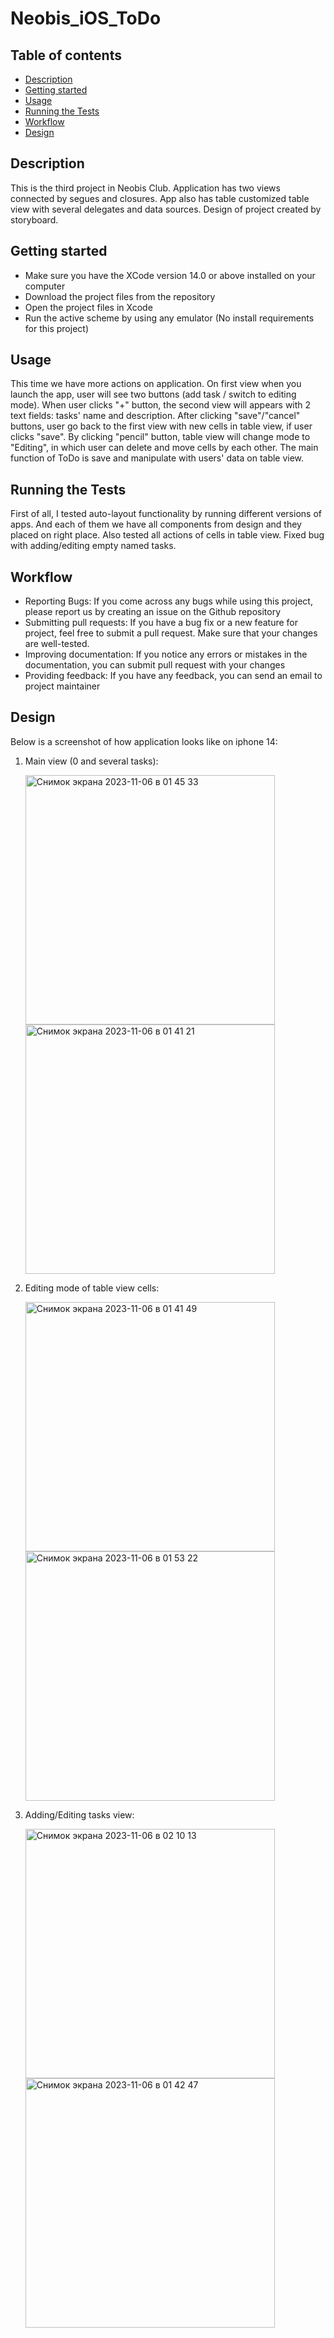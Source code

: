 # Neobis_iOS_ToDo

## Table of contents
* [Description](#description)
* [Getting started](#getting-started)
* [Usage](#usage)
* [Running the Tests](#running-the-tests)
* [Workflow](#workflow)
* [Design](#design)
  
## Description 

This is the third project in Neobis Club. Application has two views connected by segues and closures. App also has table customized table view with several delegates and data sources. Design of project created by storyboard. 

## Getting started 

- Make sure you have the XCode version 14.0 or above installed on your computer
- Download the project files from the repository
- Open the project files in Xcode
- Run the active scheme by using any emulator (No install requirements for this project)

## Usage

This time we have more actions on application. On first view when you launch the app, user will see two buttons (add task / switch to editing mode). When user clicks "+" button, the second view will appears with 2 text fields: tasks' name and description. 
After clicking "save"/"cancel" buttons, user go back to the first view with new cells in table view, if user clicks "save". By clicking "pencil" button, table view will change mode to "Editing", in which user can delete and move cells by each other.
The main function of ToDo is save and manipulate with users' data on table view.

## Running the Tests

First of all, I tested auto-layout functionality by running different versions of apps. And each of them we have all components from design and they placed on right place.
Also tested all actions of cells in table view. Fixed bug with adding/editing empty named tasks.

## Workflow

- Reporting Bugs:
    If you come across any bugs while using this project, please report us by creating an issue on the Github repository
- Submitting pull requests:
    If you have a bug fix or a new feature for project, feel free to submit a pull request. Make sure that your changes are well-tested.
- Improving documentation:
    If you notice any errors or mistakes in the documentation, you can submit pull request with your changes
- Providing feedback:
    If you have any feedback, you can send an email to project maintainer

## Design

Below is a screenshot of how application looks like on iphone 14:

1) Main view (0 and several tasks):
   
   <img width="399" alt="Снимок экрана 2023-11-06 в 01 45 33" src="https://github.com/KryaKa57/Neobis_iOS_ToDoApp/assets/132449744/a205eca1-c62a-4865-9042-7e0631a0c23b">
   <img width="399" alt="Снимок экрана 2023-11-06 в 01 41 21" src="https://github.com/KryaKa57/Neobis_iOS_ToDoApp/assets/132449744/7d97095d-0bc8-4934-9f29-655b9054c620">

2) Editing mode of table view cells:
   
   <img width="399" alt="Снимок экрана 2023-11-06 в 01 41 49" src="https://github.com/KryaKa57/Neobis_iOS_ToDoApp/assets/132449744/7308ffa9-7e71-4db7-b8be-f710efe45db4">
   <img width="399" alt="Снимок экрана 2023-11-06 в 01 53 22" src="https://github.com/KryaKa57/Neobis_iOS_ToDoApp/assets/132449744/ed2b0cc7-0a92-472d-9a2e-3ae516b2ac80">

3) Adding/Editing tasks view: 

   <img width="399" alt="Снимок экрана 2023-11-06 в 02 10 13" src="https://github.com/KryaKa57/Neobis_iOS_ToDoApp/assets/132449744/53b867a9-750b-4350-94e2-814b33c8770b">
   <img width="399" alt="Снимок экрана 2023-11-06 в 01 42 47" src="https://github.com/KryaKa57/Neobis_iOS_ToDoApp/assets/132449744/0c413472-c185-41a5-9b08-5365e29ea68d">
   
